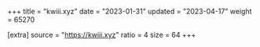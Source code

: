 +++
title = "kwiii.xyz"
date = "2023-01-31"
updated = "2023-04-17"
weight = 65270

[extra]
source = "https://kwiii.xyz"
ratio = 4
size = 64
+++

